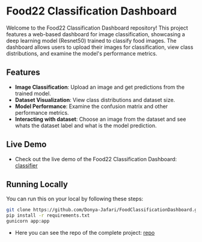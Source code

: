 # Food22 Classification Dashboard

Welcome to the Food22 Classification Dashboard repository! This project features a web-based dashboard for image classification, showcasing a deep learning model (Resnet50) trained to classify food images. The dashboard allows users to upload their images for classification, view class distributions, and examine the model's performance metrics.

## Features

- **Image Classification**: Upload an image and get predictions from the trained model.
- **Dataset Visualization**: View class distributions and dataset size.
- **Model Performance**: Examine the confusion matrix and other performance metrics.
- **Interacting with dataset**: Choose an image from the dataset and see whats the dataset label and what is the model prediction.

## Live Demo

- Check out the live demo of the Food22 Classification Dashboard: [classifier](https://food22classifier.dpzone.top)

## Running Locally


You can run this on your local by following these steps:

```bash
git clone https://github.com/Donya-Jafari/FoodClassificationDashboard.git
pip install -r requirements.txt
gunicorn app:app
```

- Here you can see the repo of the complete project: [repo](https://github.com/sinaaasghari/Second-Try)
